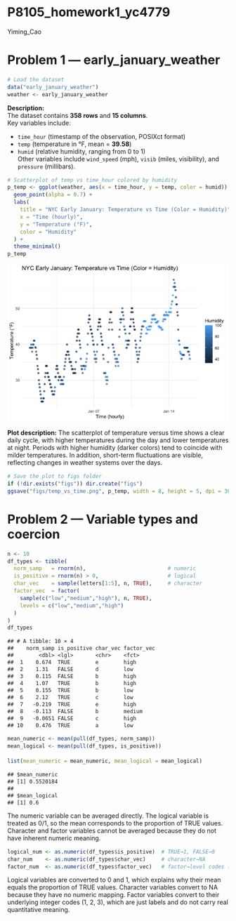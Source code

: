 P8105_homework1_yc4779
================
Yiming_Cao

# Problem 1 — early_january_weather

``` r
# Load the dataset
data("early_january_weather")
weather <- early_january_weather
```

**Description:**  
The dataset contains **358 rows** and **15 columns**.  
Key variables include:  
- `time_hour` (timestamp of the observation, POSIXct format)  
- `temp` (temperature in °F, mean = **39.58**)  
- `humid` (relative humidity, ranging from 0 to 1)  
Other variables include `wind_speed` (mph), `visib` (miles, visibility),
and `pressure` (millibars).

``` r
# Scatterplot of temp vs time_hour colored by humidity
p_temp <- ggplot(weather, aes(x = time_hour, y = temp, color = humid)) +
  geom_point(alpha = 0.7) +
  labs(
    title = "NYC Early January: Temperature vs Time (Color = Humidity)",
    x = "Time (hourly)",
    y = "Temperature (°F)",
    color = "Humidity"
  ) +
  theme_minimal()
p_temp
```

![](p8105_hw1_yc4779_files/figure-gfm/unnamed-chunk-2-1.png)<!-- -->

**Plot description:** The scatterplot of temperature versus time shows a
clear daily cycle, with higher temperatures during the day and lower
temperatures at night. Periods with higher humidity (darker colors) tend
to coincide with milder temperatures. In addition, short-term
fluctuations are visible, reflecting changes in weather systems over the
days.

``` r
# Save the plot to figs folder
if (!dir.exists("figs")) dir.create("figs")
ggsave("figs/temp_vs_time.png", p_temp, width = 8, height = 5, dpi = 300)
```

# Problem 2 — Variable types and coercion

``` r
n <- 10
df_types <- tibble(
  norm_samp   = rnorm(n),                          # numeric
  is_positive = rnorm(n) > 0,                      # logical
  char_vec    = sample(letters[1:5], n, TRUE),     # character
  factor_vec  = factor(
    sample(c("low","medium","high"), n, TRUE),
    levels = c("low","medium","high")
  )
)
df_types
```

    ## # A tibble: 10 × 4
    ##    norm_samp is_positive char_vec factor_vec
    ##        <dbl> <lgl>       <chr>    <fct>     
    ##  1    0.674  TRUE        e        high      
    ##  2    1.31   FALSE       d        low       
    ##  3    0.115  FALSE       b        high      
    ##  4    1.07   TRUE        b        high      
    ##  5    0.155  TRUE        b        low       
    ##  6    2.12   TRUE        c        low       
    ##  7   -0.219  TRUE        e        high      
    ##  8   -0.113  FALSE       b        medium    
    ##  9   -0.0651 FALSE       c        high      
    ## 10    0.476  TRUE        a        low

``` r
mean_numeric <- mean(pull(df_types, norm_samp))
mean_logical <- mean(pull(df_types, is_positive))

list(mean_numeric = mean_numeric, mean_logical = mean_logical)
```

    ## $mean_numeric
    ## [1] 0.5520184
    ## 
    ## $mean_logical
    ## [1] 0.6

The numeric variable can be averaged directly. The logical variable is
treated as 0/1, so the mean corresponds to the proportion of TRUE
values. Character and factor variables cannot be averaged because they
do not have inherent numeric meaning.

``` r
logical_num <- as.numeric(df_types$is_positive)  # TRUE→1, FALSE→0
char_num    <- as.numeric(df_types$char_vec)     # character→NA
factor_num  <- as.numeric(df_types$factor_vec)   # factor→level codes (1,2,3)
```

Logical variables are converted to 0 and 1, which explains why their
mean equals the proportion of TRUE values. Character variables convert
to NA because they have no numeric mapping. Factor variables convert to
their underlying integer codes (1, 2, 3), which are just labels and do
not carry real quantitative meaning.

